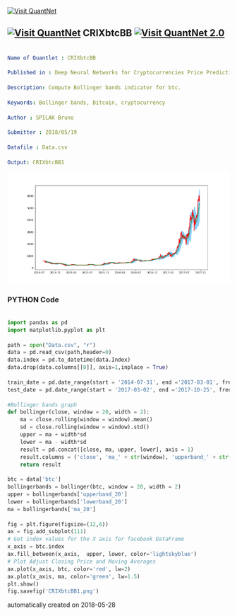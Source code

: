 [<img src="https://github.com/QuantLet/Styleguide-and-FAQ/blob/master/pictures/banner.png" width="888" alt="Visit QuantNet">](http://quantlet.de/)

## [<img src="https://github.com/QuantLet/Styleguide-and-FAQ/blob/master/pictures/qloqo.png" alt="Visit QuantNet">](http://quantlet.de/) **CRIXbtcBB** [<img src="https://github.com/QuantLet/Styleguide-and-FAQ/blob/master/pictures/QN2.png" width="60" alt="Visit QuantNet 2.0">](http://quantlet.de/)

```yaml

Name of Quantlet : CRIXbtcBB

Published in : Deep Neural Networks for Cryptocurrencies Price Prediction

Description: Compute Bollinger bands indicator for btc.

Keywords: Bollinger bands, Bitcoin, cryptocurrency

Author : SPILAK Bruno

Submitter : 2018/05/19

Datafile : Data.csv

Output: CRIXbtcBB1
```

![Picture1](CRIXbtcBB1.png)

### PYTHON Code
```python

import pandas as pd
import matplotlib.pyplot as plt

path = open("Data.csv", "r")
data = pd.read_csv(path,header=0)
data.index = pd.to_datetime(data.Index)
data.drop(data.columns[[0]], axis=1,inplace = True)

train_date = pd.date_range(start = '2014-07-31', end ='2017-03-01', freq='D')
test_date = pd.date_range(start = '2017-03-02', end ='2017-10-25', freq='D')

#Bollinger bands graph
def bollinger(close, window = 20, width = 2):
    ma = close.rolling(window = window).mean()
    sd = close.rolling(window = window).std()
    upper = ma + width*sd
    lower = ma - width*sd
    result = pd.concat([close, ma, upper, lower], axis = 1)
    result.columns = ('close', 'ma_' + str(window), 'upperband_' + str(window), 'lowerband_' + str(window))
    return result

btc = data['btc']
bollingerbands = bollinger(btc, window = 20, width = 2)
upper = bollingerbands['upperband_20']
lower = bollingerbands['lowerband_20']
ma = bollingerbands['ma_20']

fig = plt.figure(figsize=(12,6))
ax = fig.add_subplot(111)
# Get index values for the X axis for facebook DataFrame
x_axis = btc.index
ax.fill_between(x_axis,  upper, lower, color='lightskyblue')
# Plot Adjust Closing Price and Moving Averages
ax.plot(x_axis, btc, color='red', lw=2)
ax.plot(x_axis, ma, color='green', lw=1.5)
plt.show()
fig.savefig('CRIXbtcBB1.png')
```

automatically created on 2018-05-28